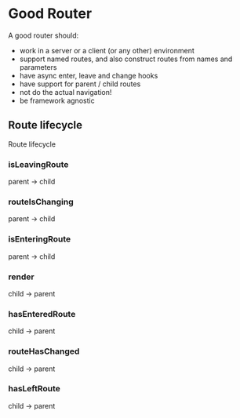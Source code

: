 # Good Router

A good router should:
 - work in a server or a client (or any other) environment
 - support named routes, and also construct routes from names and parameters
 - have async enter, leave and change hooks
 - have support for parent / child routes
 - not do the actual navigation!
 - be framework agnostic


## Route lifecycle

Route lifecycle


### isLeavingRoute

parent → child


### routeIsChanging

parent → child


### isEnteringRoute

parent → child


### render

child → parent


### hasEnteredRoute

child → parent


### routeHasChanged

child → parent


### hasLeftRoute

child → parent



